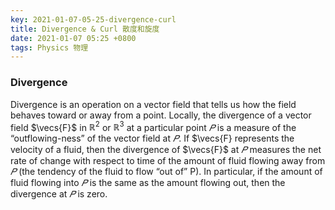 ```yaml
---
key: 2021-01-07-05-25-divergence-curl
title: Divergence & Curl 散度和旋度
date: 2021-01-07 05:25 +0800
tags: Physics 物理
---
```


### Divergence

Divergence is an operation on a vector field that tells us how the field behaves toward or away from a point. Locally, the divergence of a vector field $\vecs{F}$ in $\mathbb{R}^2$ or $\mathbb{R}^3$ at a particular point $𝑃$ is a measure of the “outflowing-ness” of the vector field at $𝑃$. If $\vecs{F} represents the velocity of a fluid, then the divergence of $\vecs{F}$ at $𝑃$ measures the net rate of change with respect to time of the amount of fluid flowing away from $𝑃$ (the tendency of the fluid to flow “out of” P). In particular, if the amount of fluid flowing into $𝑃$ is the same as the amount flowing out, then the divergence at $𝑃$ is zero.

<!--more-->
